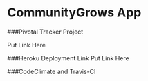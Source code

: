

# CommunityGrows App


###Pivotal Tracker Project

Put Link Here

###Heroku Deployment Link
Put Link Here

###CodeClimate and Travis-CI
